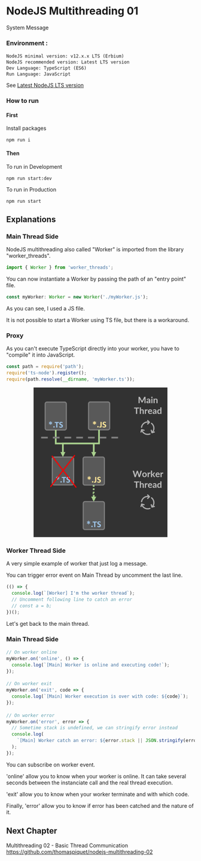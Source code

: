 # NodeJS Multithreading 01

System Message

### Environment :
```
NodeJS minimal version: v12.x.x LTS (Erbium)
NodeJS recommended version: Latest LTS version
Dev Language: TypeScript (ES6)
Run Language: JavaScript
```
See [Latest NodeJS LTS version](https://nodejs.org/)

### How to run

#### First

Install packages

```
npm run i
```

#### Then

To run in Development
```
npm run start:dev
```

To run in Production
```
npm run start
```


## Explanations


### Main Thread Side

NodeJS multithreading also called "Worker" is imported from the library "worker_threads".

```ts
import { Worker } from 'worker_threads';
```

You can now instantiate a Worker by passing the path of an "entry point" file.

```ts
const myWorker: Worker = new Worker('./myWorker.js');
```

As you can see, I used a JS file. 

It is not possible to start a Worker using TS file, but there is a workaround.

### Proxy

As you can't execute TypeScript directly into your worker, you have to "compile" it into JavaScript.

```js
const path = require('path');
require('ts-node').register();
require(path.resolve(__dirname, 'myWorker.ts'));
```

<div align="center">
<img src="./img/proxy_needed.png" alt="Usage of Proxy needed" style="max-height: 400px;">
</div>

### Worker Thread Side

A very simple example of worker that just log a message.

You can trigger error event on Main Thread by uncomment the last line.

```ts
(() => {
  console.log(`[Worker] I'm the worker thread`);
  // Uncomment following line to catch an error
  // const a = b;
})();
```

Let's get back to the main thread.

### Main Thread Side

```ts
// On worker online
myWorker.on('online', () => {
  console.log(`[Main] Worker is online and executing code!`);
});

// On worker exit
myWorker.on('exit', code => {
  console.log(`[Main] Worker execution is over with code: ${code}`);
});

// On worker error
myWorker.on('error', error => {
  // Sometime stack is undefined, we can stringify error instead
  console.log(
    `[Main] Worker catch an error: ${error.stack || JSON.stringify(error)}`,
  );
});
```

You can subscribe on worker event.

'online' allow you to know when your worker is online. It can take several seconds between the instanciate call and the real thread execution.

'exit' allow you to know when your worker terminate and with which code.

Finally, 'error' allow you to know if error has been catched and the nature of it.

## Next Chapter

Multithreading 02 - Basic Thread Communication  
https://github.com/thomaspiquet/nodejs-multithreading-02